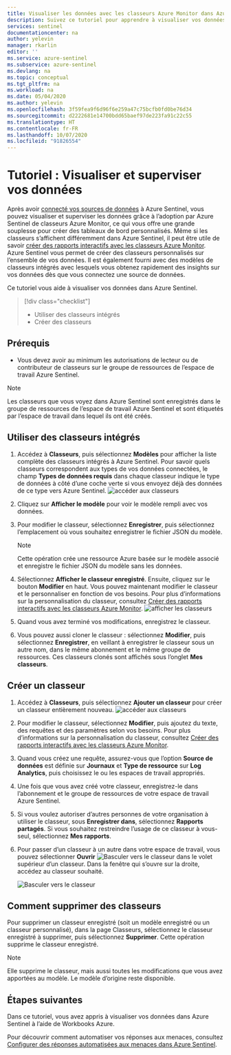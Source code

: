```yaml
---
title: Visualiser les données avec les classeurs Azure Monitor dans Azure Sentinel | Microsoft Docs
description: Suivez ce tutoriel pour apprendre à visualiser vos données avec des classeurs dans Azure Sentinel.
services: sentinel
documentationcenter: na
author: yelevin
manager: rkarlin
editor: ''
ms.service: azure-sentinel
ms.subservice: azure-sentinel
ms.devlang: na
ms.topic: conceptual
ms.tgt_pltfrm: na
ms.workload: na
ms.date: 05/04/2020
ms.author: yelevin
ms.openlocfilehash: 3f59fea9f6d96f6e259a47c75bcfb0fd0be76d34
ms.sourcegitcommit: d2222681e14700bdd65baef97de223fa91c22c55
ms.translationtype: HT
ms.contentlocale: fr-FR
ms.lasthandoff: 10/07/2020
ms.locfileid: "91826554"
---
```

# <a name="tutorial-visualize-and-monitor-your-data"></a>Tutoriel : Visualiser et superviser vos données



Après avoir [connecté vos sources de données](quickstart-onboard.md) à Azure Sentinel, vous pouvez visualiser et superviser les données grâce à l’adoption par Azure Sentinel de classeurs Azure Monitor, ce qui vous offre une grande souplesse pour créer des tableaux de bord personnalisés. Même si les classeurs s’affichent différemment dans Azure Sentinel, il peut être utile de savoir [créer des rapports interactifs avec les classeurs Azure Monitor](../azure-monitor/platform/workbooks-overview.md). Azure Sentinel vous permet de créer des classeurs personnalisés sur l’ensemble de vos données. Il est également fourni avec des modèles de classeurs intégrés avec lesquels vous obtenez rapidement des insights sur vos données dès que vous connectez une source de données.


Ce tutoriel vous aide à visualiser vos données dans Azure Sentinel.
> [!div class="checklist"]
> * Utiliser des classeurs intégrés
> * Créer des classeurs

## <a name="prerequisites"></a>Prérequis

- Vous devez avoir au minimum les autorisations de lecteur ou de contributeur de classeurs sur le groupe de ressources de l’espace de travail Azure Sentinel.

> [!NOTE]
> Les classeurs que vous voyez dans Azure Sentinel sont enregistrés dans le groupe de ressources de l’espace de travail Azure Sentinel et sont étiquetés par l’espace de travail dans lequel ils ont été créés.

## <a name="use-built-in-workbooks"></a>Utiliser des classeurs intégrés

1. Accédez à **Classeurs**, puis sélectionnez **Modèles** pour afficher la liste complète des classeurs intégrés à Azure Sentinel. Pour savoir quels classeurs correspondent aux types de vos données connectées, le champ **Types de données requis** dans chaque classeur indique le type de données à côté d’une coche verte si vous envoyez déjà des données de ce type vers Azure Sentinel.
  ![accéder aux classeurs](./media/tutorial-monitor-data/access-workbooks.png)
1. Cliquez sur **Afficher le modèle** pour voir le modèle rempli avec vos données.
  
1. Pour modifier le classeur, sélectionnez **Enregistrer**, puis sélectionnez l’emplacement où vous souhaitez enregistrer le fichier JSON du modèle. 

   > [!NOTE]
   > Cette opération crée une ressource Azure basée sur le modèle associé et enregistre le fichier JSON du modèle sans les données.


1. Sélectionnez **Afficher le classeur enregistré**. Ensuite, cliquez sur le bouton **Modifier** en haut. Vous pouvez maintenant modifier le classeur et le personnaliser en fonction de vos besoins. Pour plus d’informations sur la personnalisation du classeur, consultez [Créer des rapports interactifs avec les classeurs Azure Monitor](../azure-monitor/platform/workbooks-overview.md).
![afficher les classeurs](./media/tutorial-monitor-data/workbook-graph.png)
1. Quand vous avez terminé vos modifications, enregistrez le classeur. 

1. Vous pouvez aussi cloner le classeur : sélectionnez **Modifier**, puis sélectionnez **Enregistrer**, en veillant à enregistrer le classeur sous un autre nom, dans le même abonnement et le même groupe de ressources. Ces classeurs clonés sont affichés sous l’onglet **Mes classeurs**.


## <a name="create-new-workbook"></a>Créer un classeur

1. Accédez à **Classeurs**, puis sélectionnez **Ajouter un classeur** pour créer un classeur entièrement nouveau.
  ![accéder aux classeurs](./media/tutorial-monitor-data/create-workbook.png)

1. Pour modifier le classeur, sélectionnez **Modifier**, puis ajoutez du texte, des requêtes et des paramètres selon vos besoins. Pour plus d’informations sur la personnalisation du classeur, consultez [Créer des rapports interactifs avec les classeurs Azure Monitor](../azure-monitor/platform/workbooks-overview.md). 

1. Quand vous créez une requête, assurez-vous que l’option **Source de données** est définie sur **Journaux** et **Type de ressource** sur **Log Analytics**, puis choisissez le ou les espaces de travail appropriés. 

1. Une fois que vous avez créé votre classeur, enregistrez-le dans l’abonnement et le groupe de ressources de votre espace de travail Azure Sentinel.

1. Si vous voulez autoriser d’autres personnes de votre organisation à utiliser le classeur, sous **Enregistrer dans**, sélectionnez **Rapports partagés**. Si vous souhaitez restreindre l’usage de ce classeur à vous-seul, sélectionnez **Mes rapports**.

1. Pour passer d’un classeur à un autre dans votre espace de travail, vous pouvez sélectionner **Ouvrir** ![Basculer vers le classeur](./media/tutorial-monitor-data/switch.png) dans le volet supérieur d’un classeur. Dans la fenêtre qui s’ouvre sur la droite, accédez au classeur souhaité.

   ![Basculer vers le classeur](./media/tutorial-monitor-data/switch-workbooks.png)


## <a name="how-to-delete-workbooks"></a>Comment supprimer des classeurs

Pour supprimer un classeur enregistré (soit un modèle enregistré ou un classeur personnalisé), dans la page Classeurs, sélectionnez le classeur enregistré à supprimer, puis sélectionnez **Supprimer**. Cette opération supprime le classeur enregistré.

> [!NOTE]
> Elle supprime le classeur, mais aussi toutes les modifications que vous avez apportées au modèle. Le modèle d’origine reste disponible.

## <a name="next-steps"></a>Étapes suivantes

Dans ce tutoriel, vous avez appris à visualiser vos données dans Azure Sentinel à l’aide de Workbooks Azure.

Pour découvrir comment automatiser vos réponses aux menaces, consultez [Configurer des réponses automatisées aux menaces dans Azure Sentinel](tutorial-respond-threats-playbook.md).
